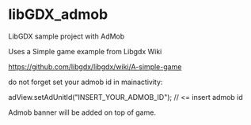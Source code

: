 libGDX_admob
============

LibGDX sample project with AdMob

Uses a Simple game example from Libgdx Wiki

https://github.com/libgdx/libgdx/wiki/A-simple-game

do not forget set your admob id in mainactivity:
 
 adView.setAdUnitId("INSERT_YOUR_ADMOB_ID");  //  <= insert admob id

Admob banner will be added on top of game.
